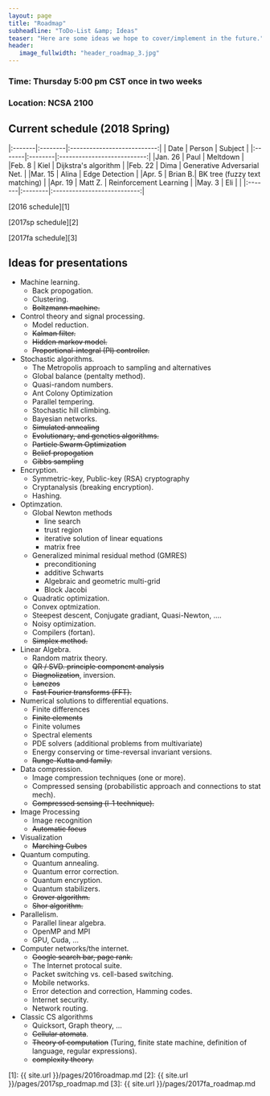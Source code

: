 ```yaml
---
layout: page
title: "Roadmap"
subheadline: "ToDo-List &amp; Ideas"
teaser: "Here are some ideas we hope to cover/implement in the future."
header:
   image_fullwidth: "header_roadmap_3.jpg"
---
```


### Time: Thursday 5:00 pm CST once in two weeks

### Location: NCSA 2100

## Current schedule (2018 Spring)

|:-------|:--------|:---------------------------:|
|  Date  | Person  | Subject                     |
|:-------|:--------|:---------------------------:|
|Jan. 26 | Paul    |          Meltdown           |
|Feb.  8 | Kiel    |    Dijkstra's algorithm     |
|Feb. 22 | Dima    | Generative Adversarial Net. |
|Mar. 15 | Alina   |       Edge Detection        |
|Apr.  5 | Brian B.| BK tree (fuzzy text matching) |
|Apr. 19 | Matt Z. |   Reinforcement Learning    |
|May.  3 | Eli     |                             |
|:-------|:--------|:---------------------------:|

[2016 schedule][1]

[2017sp schedule][2]

[2017fa schedule][3]

## Ideas for presentations

 - Machine learning.
   - Back propogation.
   - Clustering.
   - ~~Boltzmann machine.~~
 - Control theory and signal processing.
   - Model reduction.
   - ~~Kalman filter.~~
   - ~~Hidden markov model.~~
   - ~~Proportional-integral (PI) controller.~~
 - Stochastic algorithms.
   - The Metropolis approach to sampling and alternatives
   - Global balance (pentalty method).
   - Quasi-random numbers.
   - Ant Colony Optimization
   - Parallel tempering.
   - Stochastic hill climbing.
   - Bayesian networks.
   - ~~Simulated annealing~~
   - ~~Evolutionary, and genetics algorithms.~~
   - ~~Particle Swarm Optimization~~
   - ~~Belief propogation~~
   - ~~Gibbs sampling~~
 - Encryption.
   - Symmetric-key, Public-key (RSA) cryptography
   - Cryptanalysis (breaking encryption).
   - Hashing.
 - Optimzation.
   - Global Newton methods
     - line search
     - trust region
     - iterative solution of linear equations
     - matrix free
   - Generalized minimal residual method (GMRES)
     - preconditioning
     - additive Schwarts
     - Algebraic and geometric multi-grid
     - Block Jacobi
   - Quadratic optimization.
   - Convex optmization.
   - Steepest descent, Conjugate gradiant, Quasi-Newton, ....
   - Noisy optimization.
   - Compilers (fortan).
   - ~~Simplex method.~~
 - Linear Algebra.
   - Random matrix theory.
   - ~~QR / SVD. principle component analysis~~
   - ~~Diagnolization~~, inversion.
   - ~~Lanczos~~
   - ~~Fast Fourier transforms (FFT).~~
 - Numerical solutions to differential equations.
   - Finite differences
   - ~~Finite elements~~
   - Finite volumes
   - Spectral elements
   - PDE solvers (additional problems from multivariate)
   - Energy conserving or time-reversal invariant versions.
   - ~~Runge-Kutta and family.~~
 - Data compression.
   - Image compression techniques (one or more).
   - Compressed sensing (probabilistic approach and connections to stat mech).
   - ~~Compressed sensing (l-1 technique).~~
 - Image Processing
   - Image recognition
   - ~~Automatic focus~~
 - Visualization
   - ~~Marching Cubes~~
 - Quantum computing.
   - Quantum annealing.
   - Quantum error correction.
   - Quantum encryption.
   - Quantum stabilizers.
   - ~~Grover algorithm.~~
   - ~~Shor algorithm.~~
 - Parallelism.
   - Parallel linear algebra.
   - OpenMP and MPI
   - GPU, Cuda, ...
 - Computer networks/the internet.
   - ~~Google search bar, page rank.~~
   - The Internet protocal suite.
   - Packet switching vs. cell-based switching.
   - Mobile networks.
   - Error detection and correction, Hamming codes.
   - Internet security.
   - Network routing.
 - Classic CS algorithms
   - Quicksort, Graph theory, ...
   - ~~Cellular atomata~~.
   - ~~Theory of computation~~ (Turing, finite state machine, definition of language, regular expressions).
   - ~~complexity theory.~~

[1]: {{ site.url }}/pages/2016roadmap.md
[2]: {{ site.url }}/pages/2017sp_roadmap.md
[3]: {{ site.url }}/pages/2017fa_roadmap.md
